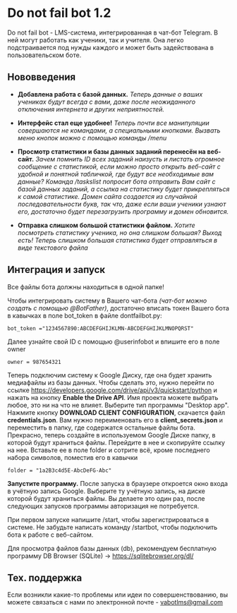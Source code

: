 Do not fail bot 1.2
========

Do not fail bot - LMS-система, интегрированная в чат-бот Telegram.
В ней могут работать как ученики, так и учителя. 
Она легко подстраивается под нужды каждого и может быть
задействована в пользовательском боте.

Нововведения
--------

- **Добавлена работа с базой данных.** _Теперь данные о ваших учениках будут
всегда с вами, даже после неожиданного отключения интернета и других
неприятностей._

- **Интерфейс стал еще удобнее!** _Теперь почти все манипуляции совершаются
не командами, а специальными кнопками. Вызвать меню кнопок можно с помощью
команды /menu_

- **Просмотр статистики и базы данных заданий перенесён на веб-сайт.** 
_Зачем помнить ID всех заданий наизусть и листать огромное сообщение с 
статистикой, если можно просто открыть веб-сайт с удобной и понятной
табличкой, где будут все необходимые вам данные? Команда /taskslist
попросит бота отправить Вам сайт с базой данных заданий, а ссылка
на статистику будет прикрепляться к самой статистике. Домен сайта создается из
случайной последовательности букв, так что, даже если ваши ученики
узнают его, достаточно будет перезагрузить программу и домен обновится._

- **Отправка слишком большой статистики файлом.** _Хотите посмотреть статистику ученика, но
она слишком большая? Выход есть! Теперь слишком большая статистика будет отправляться в виде
текстового файла_


Интеграция и запуск
------------

Все файлы бота должны находиться в одной папке!


Чтобы интегрировать систему в Вашего чат-бота _(чат-бот можно создать с помощью
@BotFather)_,
достаточно вписать токен Вашего бота в кавычках в поле bot_token в файле 
dontfailbot.py:

    bot_token ="1234567890:ABCDEFGHIJKLMN-ABCDEFGHIJKLMNOPQRST"

Далее узнайте свой ID с помощью @userinfobot и впишите его в поле owner

`owner = 987654321`

Теперь подключим систему к Google Диску, где она будет хранить 
медиафайлы из базы данных. Чтобы сделать это, нужно перейти по ссылке
https://developers.google.com/drive/api/v3/quickstart/python и нажать
на кнопку **Enable the Drive API**. Имя проекта можете выбрать любое,
это ни на что не влияет. Выберите тип программы "Desktop app". 
Нажмите кнопку **DOWNLOAD CLIENT CONFIGURATION**, скачается файл
**credentials.json**. Вам нужно переименовать его в **client_secrets.json** и переместить в
папку, где содержатся остальные файлы бота. Прекрасно, теперь создайте в
используемом Google Диске папку, в которой будут храниться файлы.
Перейдите в нее и скопируйте ссылку на нее. Вставьте ее в поле folder и сотрите всё,
кроме последнего набора символов, поместив его в кавычки

`folder = "1a2B3c4d5E-AbcDeFG-Abc"`


**Запустите программу.** После запуска в браузере откроется окно входа
в учётную запись Google. Выберите ту учётную запись, на диске которой
будут храниться файлы. Вы делаете это один раз, после следующих
запусков программы авторизация не потребуется.

При первом запуске напишите /start, чтобы зарегистрироваться в системе.
Не забудьте написать команду /startbot,
чтобы подключить бота к работе с веб-сайтом.

Для просмотра файлов базы данных (db), рекомендуем бесплатную программу
DB Browser (SQLite) -> https://sqlitebrowser.org/dl/


Тех. поддержка
-------

Если возникли какие-то проблемы или идеи по совершенствованию,
вы можете связаться с нами по электронной почте - vabotlms@gmail.com

